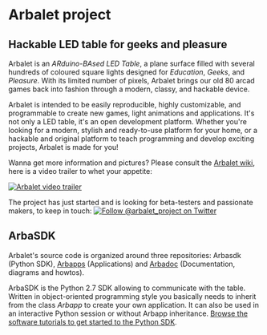 # Arbalet project
## Hackable LED table for geeks and pleasure
Arbalet is an *ARduino-BAsed LED Table*, a plane surface filled with several hundreds of coloured square lights designed for _Education_, _Geeks_, and _Pleasure_. With its limited number of pixels, Arbalet brings our old 80 arcad games back into fashion through a modern, classy, and hackable device.

Arbalet is intended to be easily reproducible, highly customizable, and programmable to create new games, light animations and applications. It's not only a LED table, it's an open development platform. Whether you're looking for a modern, stylish and ready-to-use platform for your home, or a hackable and original platform to teach programming and develop exciting projects, Arbalet is made for you!

Wanna get more information and pictures? Please consult the [Arbalet wiki](https://github.com/arbalet-project/arbadoc/wiki), here is a video trailer to whet your appetite:

[![Arbalet video trailer](https://raw.githubusercontent.com/arbalet-project/arbadoc/master/pics/vimeo_snapshot.jpeg)](https://vimeo.com/arbalet/1)

The project has just started and is looking for beta-testers and passionate makers, to keep in touch: [![Follow @arbalet_project on Twitter](https://raw.githubusercontent.com/arbalet-project/arbadoc/master/graphical_elements/twitter.png)](https://twitter.com/arbalet_project)

## ArbaSDK
Arbalet's source code is organized around three repositories: Arbasdk (Python SDK), [Arbapps](https://github.com/arbalet-project/arbasdk) (Applications) and [Arbadoc](https://github.com/arbalet-project/arbadoc) (Documentation, diagrams and howtos).

ArbaSDK is the Python 2.7 SDK allowing to communicate with the table. Written in object-oriented programming style you basically needs to inherit from the class *Arbapp* to create your own application. It can also be used in an interactive Python session or without Arbapp inheritance. [Browse the software tutorials to get started to the Python SDK](https://github.com/arbalet-project/arbadoc/wiki/Software-tutorials).
